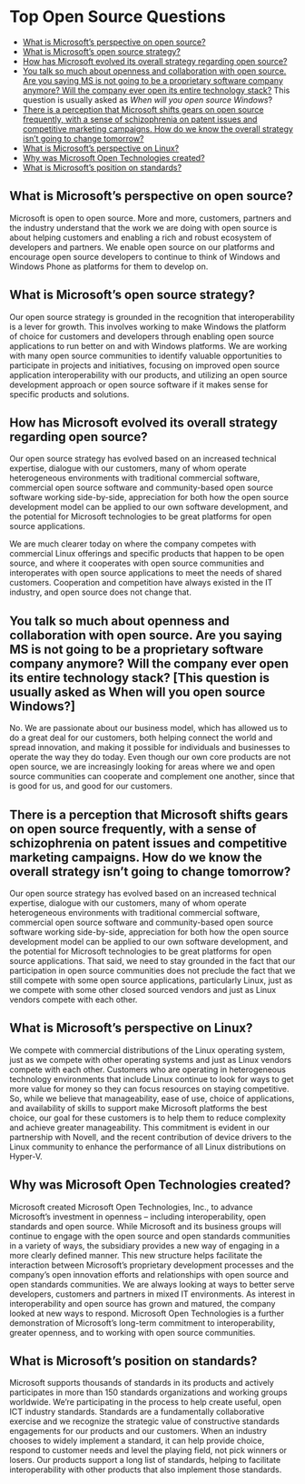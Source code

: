 <properties title="" pageTitle="Top OSS questions for //opensource messaging" description="Answering top questions about Microsoft and Open Source" metaKeywords="Microsoft Open Source" services="" solutions="" documentationCenter="" authors="rginn" videoId="" scriptId="" manager="required" />

<tags ms.service="na" ms.devlang="na" ms.topic="article" ms.tgt_pltfrm="na" ms.workload="na" ms.date="01/15/2015" ms.author="rginn" />

# Top Open Source Questions #

- [What is Microsoft’s perspective on open source?]
- [What is Microsoft’s open source strategy?]
- [How has Microsoft evolved its overall strategy regarding open source?] 
- [You talk so much about openness and collaboration with open source. Are you saying MS is not going to be a proprietary software company anymore? Will the company ever open its entire technology stack?] This question is usually asked as *When will you open source Windows*?
- [There is a perception that Microsoft shifts gears on open source frequently, with a sense of schizophrenia on patent issues and competitive marketing campaigns. How do we know the overall strategy isn’t going to change tomorrow?] 
- [What is Microsoft’s perspective on Linux?]
- [Why was Microsoft Open Technologies created?]
- [What is Microsoft’s position on standards?]
 


## What is Microsoft’s perspective on open source? ##

Microsoft is open to open source. More and more, customers, partners and the industry understand that the work we are doing with open source is about helping customers and enabling a rich and robust ecosystem of developers and partners. We enable open source on our platforms and encourage open source developers to continue to think of Windows and Windows Phone as platforms for them to develop on. 

## What is Microsoft’s open source strategy? ##

Our open source strategy is grounded in the recognition that interoperability is a lever for growth. This involves working to make Windows the platform of choice for customers and developers through enabling open source applications to run better on and with Windows platforms. We are working with many open source communities to identify valuable opportunities to participate in projects and initiatives, focusing on improved open source application interoperability with our products, and utilizing an open source development approach or open source software if it makes sense for specific products and solutions.

## How has Microsoft evolved its overall strategy regarding open source? ##

Our open source strategy has evolved based on an increased technical expertise, dialogue with our customers, many of whom operate heterogeneous environments with traditional commercial software, commercial open source software and community-based open source software working side-by-side, appreciation for both how the open source development model can be applied to our own software development, and the potential for Microsoft technologies to be great platforms for open source applications. 

We are much clearer today on where the company competes with commercial Linux offerings and specific products that happen to be open source, and where it cooperates with open source communities and interoperates with open source applications to meet the needs of shared customers. Cooperation and competition have always existed in the IT industry, and open source does not change that.

## You talk so much about openness and collaboration with open source. Are you saying MS is not going to be a proprietary software company anymore? Will the company ever open its entire technology stack?  [This question is usually asked as When will you open source Windows?] ##

No. We are passionate about our business model, which has allowed us to do a great deal for our customers, both helping connect the world and spread innovation, and making it possible for individuals and businesses to operate the way they do today.  Even though our own core products are not open source, we are increasingly looking for areas where we and open source communities can cooperate and complement one another, since that is good for us, and good for our customers.

## There is a perception that Microsoft shifts gears on open source frequently, with a sense of schizophrenia on patent issues and competitive marketing campaigns. How do we know the overall strategy isn’t going to change tomorrow? ##

Our open source strategy has evolved based on an increased technical expertise, dialogue with our customers, many of whom operate heterogeneous environments with traditional commercial software, commercial open source software and community-based open source software working side-by-side, appreciation for both how the open source development model can be applied to our own software development, and the potential for Microsoft technologies to be great platforms for open source applications. That said, we need to stay grounded in the fact that our participation in open source communities does not preclude the fact that we still compete with some open source applications, particularly Linux, just as we compete with some other closed sourced vendors and just as Linux vendors compete with each other. 

## What is Microsoft’s perspective on Linux? ##
We compete with commercial distributions of the Linux operating system, just as we compete with other operating systems and just as Linux vendors compete with each other. Customers who are operating in heterogeneous technology environments that include Linux continue to look for ways to get more value for money so they can focus resources on staying competitive. So, while we believe that manageability, ease of use, choice of applications, and availability of skills to support make Microsoft platforms the best choice, our goal for these customers is to help them to reduce complexity and achieve greater manageability. This commitment is evident in our partnership with Novell, and the recent contribution of device drivers to the Linux community to enhance the performance of all Linux distributions on Hyper-V. 

## Why was Microsoft Open Technologies created? ##
Microsoft created Microsoft Open Technologies, Inc., to advance Microsoft’s investment in openness – including interoperability, open standards and open source.  While Microsoft and its business groups will continue to engage with the open source and open standards communities in a variety of ways, the subsidiary provides a new way of engaging in a more clearly defined manner. This new structure helps facilitate the interaction between Microsoft’s proprietary development processes and the company’s open innovation efforts and relationships with open source and open standards communities. We are always looking at ways to better serve developers, customers and partners in mixed IT environments. As interest in interoperability and open source has grown and matured, the company looked at new ways to respond. Microsoft Open Technologies is a further demonstration of Microsoft’s long-term commitment to interoperability, greater openness, and to working with open source communities. 

## What is Microsoft’s position on standards? ##
Microsoft supports thousands of standards in its products and actively participates in more than 150 standards organizations and working groups worldwide. We’re participating in the process to help create useful, open ICT industry standards. Standards are a fundamentally collaborative exercise and we recognize the strategic value of constructive standards engagements for our products and our customers. When an industry chooses to widely implement a standard, it can help provide choice, respond to customer needs and level the playing field, not pick winners or losers. Our products support a long list of standards, helping to facilitate interoperability with other products that also implement those standards. 


<!--Anchors-->
[What is Microsoft’s perspective on open source?]: #what-is-microsofts-perspective-on-open-source
[What is Microsoft’s open source strategy?]: #what-is-microsofts-open-source-strategy
[How has Microsoft evolved its overall strategy regarding open source?]: #how-has-microsoft-evolved-its-overall-strategy-regarding-open-source
[You talk so much about openness and collaboration with open source. Are you saying MS is not going to be a proprietary software company anymore? Will the company ever open its entire technology stack?]: #you-talk-so-much-about-openness
[There is a perception that Microsoft shifts gears on open source frequently, with a sense of schizophrenia on patent issues and competitive marketing campaigns. How do we know the overall strategy isn’t going to change tomorrow?]: #there-is-a-perception-that-microsoft-shifts-gears-on-open-source-frequently
[What is Microsoft’s perspective on Linux?]: #what-is-microsofts-perspective-on-Linux
[Why was Microsoft Open Technologies created?]: #why-was-microsoft-open-technologies-created
[What is Microsoft’s position on standards?]: #what-is-microsofts-position-on-standards